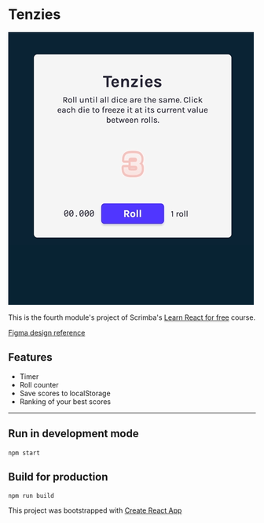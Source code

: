 # Tenzies


![Preview image](./preview.gif)

This is the fourth module's project of Scrimba's [Learn React for free](https://scrimba.com/learn/learnreact) course.

[Figma design reference](https://www.figma.com/file/FqsxRUhAaXM4ezddQK0CdR/Tenzies)


## Features
- Timer
- Roll counter
- Save scores to localStorage
- Ranking of your best scores

---


## Run in development mode
```
npm start
```

## Build for production
```
npm run build
```

This project was bootstrapped with [Create React App](https://github.com/facebook/create-react-app)